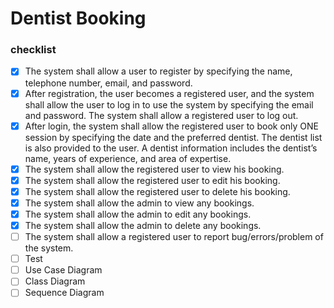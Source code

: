 # Dentist Booking

### checklist
- [X] The system shall allow a user to register by specifying the name, telephone number, email, and password. 
- [X] After registration, the user becomes a registered user, and the system shall allow the user to log in to use the system by specifying the email and password. The system shall allow a registered user to log out.
- [X] After login, the system shall allow the registered user to book only ONE session by specifying the date and the preferred dentist. The dentist list is also provided to the user. A dentist information includes the dentist’s name, years of experience, and area of expertise.
- [X] The system shall allow the registered user to view his booking.
- [X] The system shall allow the registered user to edit his booking.
- [X] The system shall allow the registered user to delete his booking.
- [X] The system shall allow the admin to view any bookings.
- [X] The system shall allow the admin to edit any bookings.
- [X] The system shall allow the admin to delete any bookings.
- [ ] The system shall allow a registered user to report bug/errors/problem of the system.
- [ ] Test
- [ ] Use Case Diagram
- [ ] Class Diagram
- [ ] Sequence Diagram